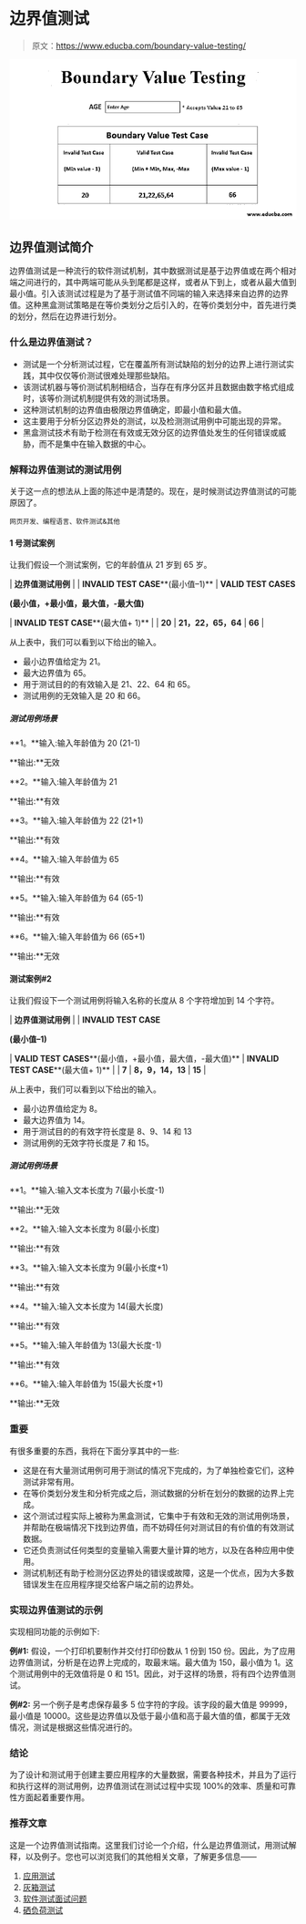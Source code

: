 # 边界值测试

> 原文：<https://www.educba.com/boundary-value-testing/>

![boundry value testing](img/e2a97c82f1a76ec87bfd019329e039cb.png)



## 边界值测试简介

边界值测试是一种流行的软件测试机制，其中数据测试是基于边界值或在两个相对端之间进行的，其中两端可能从头到尾都是这样，或者从下到上，或者从最大值到最小值。引入该测试过程是为了基于测试值不同端的输入来选择来自边界的边界值。这种黑盒测试策略是在等价类划分之后引入的，在等价类划分中，首先进行类的划分，然后在边界进行划分。

### 什么是边界值测试？

*   测试是一个分析测试过程，它在覆盖所有测试缺陷的划分的边界上进行测试实践，其中仅仅等价测试很难处理那些缺陷。
*   该测试机器与等价测试机制相结合，当存在有序分区并且数据由数字格式组成时，该等价测试机制提供有效的测试场景。
*   这种测试机制的边界值由极限边界值确定，即最小值和最大值。
*   这主要用于分析分区边界处的测试，以及检测测试用例中可能出现的异常。
*   黑盒测试技术有助于检测在有效或无效分区的边界值处发生的任何错误或威胁，而不是集中在输入数据的中心。

### 解释边界值测试的测试用例

关于这一点的想法从上面的陈述中是清楚的。现在，是时候测试边界值测试的可能原因了。

<small>网页开发、编程语言、软件测试&其他</small>

#### 1 号测试案例

让我们假设一个测试案例，它的年龄值从 21 岁到 65 岁。

| **边界值测试用例** |
| **INVALID TEST CASE****(最小值–1)** | **VALID TEST CASES**

**(最小值，+最小值，最大值，-最大值)**

 | **INVALID TEST CASE****(最大值+ 1)** |
| **20** | **21，22，65，64** | **66** |

从上表中，我们可以看到以下给出的输入。

*   最小边界值给定为 21。
*   最大边界值为 65。
*   用于测试目的的有效输入是 21、22、64 和 65。
*   测试用例的无效输入是 20 和 66。

##### 测试用例场景

**1。**输入:输入年龄值为 20 (21-1)

**输出:**无效

**2。**输入:输入年龄值为 21

**输出:**有效

**3。**输入:输入年龄值为 22 (21+1)

**输出:**有效

**4。**输入:输入年龄值为 65

**输出:**有效

**5。**输入:输入年龄值为 64 (65-1)

**输出:**有效

**6。**输入:输入年龄值为 66 (65+1)

**输出:**无效

#### 测试案例#2

让我们假设下一个测试用例将输入名称的长度从 8 个字符增加到 14 个字符。

| **边界值测试用例** |
| **INVALID TEST CASE**

**(最小值–1)**

 | **VALID TEST CASES****(最小值，+最小值，最大值，-最大值)** | **INVALID TEST CASE****(最大值+ 1)** |
| **7** | **8，9，14，13** | **15** |

从上表中，我们可以看到以下给出的输入。

*   最小边界值给定为 8。
*   最大边界值为 14。
*   用于测试目的的有效字符长度是 8、9、14 和 13
*   测试用例的无效字符长度是 7 和 15。

##### 测试用例场景

**1。**输入:输入文本长度为 7(最小长度-1)

**输出:**无效

**2。**输入:输入文本长度为 8(最小长度)

**输出:**有效

**3。**输入:输入文本长度为 9(最小长度+1)

**输出:**有效

**4。**输入:输入文本长度为 14(最大长度)

**输出:**有效

**5。**输入:输入年龄值为 13(最大长度-1)

**输出:**有效

**6。**输入:输入年龄值为 15(最大长度+1)

**输出:**无效

### 重要

有很多重要的东西，我将在下面分享其中的一些:

*   这是在有大量测试用例可用于测试的情况下完成的，为了单独检查它们，这种测试非常有用。
*   在等价类划分发生和分析完成之后，测试数据的分析在划分的数据的边界上完成。
*   这个测试过程实际上被称为黑盒测试，它集中于有效和无效的测试用例场景，并帮助在极端情况下找到边界值，而不妨碍任何对测试目的有价值的有效测试数据。
*   它还负责测试任何类型的变量输入需要大量计算的地方，以及在各种应用中使用。
*   测试机制还有助于检测分区边界处的错误或故障，这是一个优点，因为大多数错误发生在应用程序提交给客户端之前的边界处。

### 实现边界值测试的示例

实现相同功能的示例如下:

**例#1:** 假设，一个打印机要制作并交付打印份数从 1 份到 150 份。因此，为了应用边界值测试，分析是在边界上完成的，取最末端。最大值为 150，最小值为 1。这个测试用例中的无效值将是 0 和 151。因此，对于这样的场景，将有四个边界值测试。

**例#2:** 另一个例子是考虑保存最多 5 位字符的字段。该字段的最大值是 99999，最小值是 10000。这些是边界值以及低于最小值和高于最大值的值，都属于无效情况，测试是根据这些情况进行的。

### 结论

为了设计和测试用于创建主要应用程序的大量数据，需要各种技术，并且为了运行和执行这样的测试用例，边界值测试在测试过程中实现 100%的效率、质量和可靠性方面起着重要作用。

### 推荐文章

这是一个边界值测试指南。这里我们讨论一个介绍，什么是边界值测试，用测试解释，以及例子。您也可以浏览我们的其他相关文章，了解更多信息——

1.  [应用测试](https://www.educba.com/application-testing/)
2.  [灰箱测试](https://www.educba.com/grey-box-testing/)
3.  [软件测试面试问题](https://www.educba.com/software-testing-interview-questions/)
4.  [硒负荷测试](https://www.educba.com/selenium-load-testing/)






